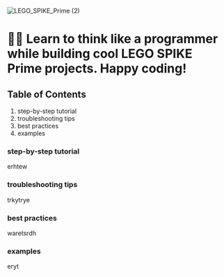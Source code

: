 ![LEGO_SPIKE_Prime (2)](https://github.com/tconey01/legospikeprime-repo/assets/119706185/3d6a19a7-9e86-44eb-83ea-3f7255d1a52d)

# 🤖🐍  Learn to think like a programmer while building cool LEGO SPIKE Prime projects. Happy coding!

## Table of Contents

1. step-by-step tutorial
2. troubleshooting tips
3. best practices
4. examples

### step-by-step tutorial
erhtew

### troubleshooting tips
trkytrye

### best practices
waretsrdh

### examples
eryt

